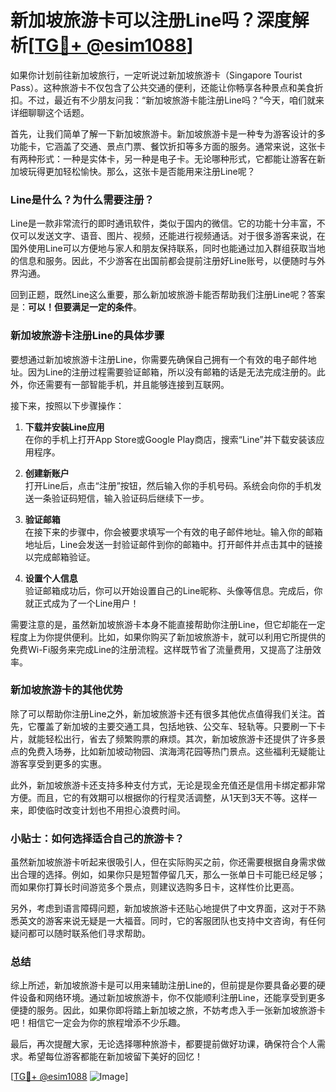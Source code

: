 # 新加坡旅游卡可以注册Line吗？深度解析[[TG💪+ @esim1088](https://t.me/s/esim1088)]

如果你计划前往新加坡旅行，一定听说过新加坡旅游卡（Singapore Tourist Pass）。这种旅游卡不仅包含了公共交通的便利，还能让你畅享各种景点和美食折扣。不过，最近有不少朋友问我：“新加坡旅游卡能注册Line吗？”今天，咱们就来详细聊聊这个话题。

首先，让我们简单了解一下新加坡旅游卡。新加坡旅游卡是一种专为游客设计的多功能卡，它涵盖了交通、景点门票、餐饮折扣等多方面的服务。通常来说，这张卡有两种形式：一种是实体卡，另一种是电子卡。无论哪种形式，它都能让游客在新加坡玩得更加轻松愉快。那么，这张卡是否能用来注册Line呢？

### Line是什么？为什么需要注册？

Line是一款非常流行的即时通讯软件，类似于国内的微信。它的功能十分丰富，不仅可以发送文字、语音、图片、视频，还能进行视频通话。对于很多游客来说，在国外使用Line可以方便地与家人和朋友保持联系，同时也能通过加入群组获取当地的信息和服务。因此，不少游客在出国前都会提前注册好Line账号，以便随时与外界沟通。

回到正题，既然Line这么重要，那么新加坡旅游卡能否帮助我们注册Line呢？答案是：**可以！但要满足一定的条件**。

### 新加坡旅游卡注册Line的具体步骤

要想通过新加坡旅游卡注册Line，你需要先确保自己拥有一个有效的电子邮件地址。因为Line的注册过程需要验证邮箱，所以没有邮箱的话是无法完成注册的。此外，你还需要有一部智能手机，并且能够连接到互联网。

接下来，按照以下步骤操作：

1. **下载并安装Line应用**  
   在你的手机上打开App Store或Google Play商店，搜索“Line”并下载安装该应用程序。

2. **创建新账户**  
   打开Line后，点击“注册”按钮，然后输入你的手机号码。系统会向你的手机发送一条验证码短信，输入验证码后继续下一步。

3. **验证邮箱**  
   在接下来的步骤中，你会被要求填写一个有效的电子邮件地址。输入你的邮箱地址后，Line会发送一封验证邮件到你的邮箱中。打开邮件并点击其中的链接以完成邮箱验证。

4. **设置个人信息**  
   验证邮箱成功后，你可以开始设置自己的Line昵称、头像等信息。完成后，你就正式成为了一个Line用户！

需要注意的是，虽然新加坡旅游卡本身不能直接帮助你注册Line，但它却能在一定程度上为你提供便利。比如，如果你购买了新加坡旅游卡，就可以利用它所提供的免费Wi-Fi服务来完成Line的注册流程。这样既节省了流量费用，又提高了注册效率。

### 新加坡旅游卡的其他优势

除了可以帮助你注册Line之外，新加坡旅游卡还有很多其他优点值得我们关注。首先，它覆盖了新加坡的主要交通工具，包括地铁、公交车、轻轨等。只要刷一下卡片，就能轻松出行，省去了频繁购票的麻烦。其次，新加坡旅游卡还提供了许多景点的免费入场券，比如新加坡动物园、滨海湾花园等热门景点。这些福利无疑能让游客享受到更多的实惠。

此外，新加坡旅游卡还支持多种支付方式，无论是现金充值还是信用卡绑定都非常方便。而且，它的有效期可以根据你的行程灵活调整，从1天到3天不等。这样一来，即使临时改变计划也不用担心浪费时间。

### 小贴士：如何选择适合自己的旅游卡？

虽然新加坡旅游卡听起来很吸引人，但在实际购买之前，你还需要根据自身需求做出合理的选择。例如，如果你只是短暂停留几天，那么一张单日卡可能已经足够；而如果你打算长时间游览多个景点，则建议选购多日卡，这样性价比更高。

另外，考虑到语言障碍问题，新加坡旅游卡还贴心地提供了中文界面，这对于不熟悉英文的游客来说无疑是一大福音。同时，它的客服团队也支持中文咨询，有任何疑问都可以随时联系他们寻求帮助。

### 总结

综上所述，新加坡旅游卡是可以用来辅助注册Line的，但前提是你要具备必要的硬件设备和网络环境。通过新加坡旅游卡，你不仅能顺利注册Line，还能享受到更多便捷的服务。因此，如果你即将踏上新加坡之旅，不妨考虑入手一张新加坡旅游卡吧！相信它一定会为你的旅程增添不少乐趣。

最后，再次提醒大家，无论选择哪种旅游卡，都要提前做好功课，确保符合个人需求。希望每位游客都能在新加坡留下美好的回忆！

[[TG💪+ @esim1088](https://t.me/s/esim1088) ![Image](https://i.postimg.cc/4NQfJmqS/Snipaste-2025-05-13-00-14-12.png)]